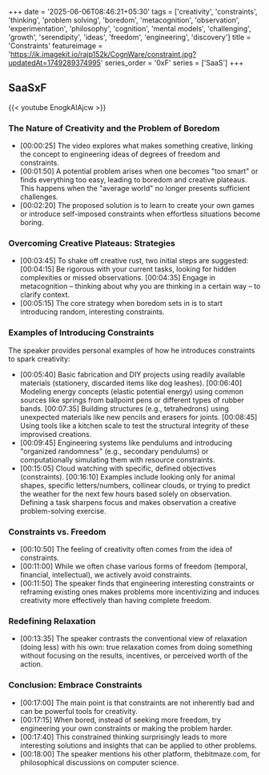 +++
date = '2025-06-06T08:46:21+05:30'
tags = ['creativity', 'constraints', 'thinking', 'problem solving', 'boredom', 'metacognition', 'observation', 'experimentation', 'philosophy', 'cognition', 'mental models', 'challenging', 'growth', 'serendipity', 'ideas', 'freedom', 'engineering', 'discovery']
title = 'Constraints'
featureimage = 'https://ik.imagekit.io/rajp152k/CognWare/constraint.jpg?updatedAt=1749289374995'
series_order = '0xF'
series = ['SaaS']
+++

## SaaSxF

{{< youtube EnogkAIAjcw >}}

### The Nature of Creativity and the Problem of Boredom

 - [00:00:25] The video explores what makes something creative, linking the concept to engineering ideas of degrees of freedom and constraints.
 - [00:01:50] A potential problem arises when one becomes "too smart" or finds everything too easy, leading to boredom and creative plateaus. This happens when the "average world" no longer presents sufficient challenges.
 - [00:02:20] The proposed solution is to learn to create your own games or introduce self-imposed constraints when effortless situations become boring.

### Overcoming Creative Plateaus: Strategies

 - [00:03:45] To shake off creative rust, two initial steps are suggested:
       [00:04:15] Be rigorous with your current tasks, looking for hidden complexities or missed observations.
       [00:04:35] Engage in metacognition – thinking about why you are thinking in a certain way – to clarify context.
 - [00:05:15] The core strategy when boredom sets in is to start introducing random, interesting constraints.

### Examples of Introducing Constraints

The speaker provides personal examples of how he introduces constraints to spark creativity:

 - [00:05:40] Basic fabrication and DIY projects using readily available materials (stationery, discarded items like dog leashes).
       [00:06:40] Modeling energy concepts (elastic potential energy) using common sources like springs from ballpoint pens or different types of rubber bands.
       [00:07:35] Building structures (e.g., tetrahedrons) using unexpected materials like new pencils and erasers for joints.
       [00:08:45] Using tools like a kitchen scale to test the structural integrity of these improvised creations.
 - [00:09:45] Engineering systems like pendulums and introducing "organized randomness" (e.g., secondary pendulums) or computationally simulating them with resource constraints.
 - [00:15:05] Cloud watching with specific, defined objectives (constraints).
       [00:16:10] Examples include looking only for animal shapes, specific letters/numbers, collinear clouds, or trying to predict the weather for the next few hours based solely on observation. Defining a task sharpens focus and makes observation a creative problem-solving exercise.

### Constraints vs. Freedom

 - [00:10:50] The feeling of creativity often comes from the idea of constraints.
 - [00:11:00] While we often chase various forms of freedom (temporal, financial, intellectual), we actively avoid constraints.
 - [00:11:50] The speaker finds that engineering interesting constraints or reframing existing ones makes problems more incentivizing and induces creativity more effectively than having complete freedom.

### Redefining Relaxation

 - [00:13:35] The speaker contrasts the conventional view of relaxation (doing less) with his own: true relaxation comes from doing something without focusing on the results, incentives, or perceived worth of the action.

### Conclusion: Embrace Constraints

 - [00:17:00] The main point is that constraints are not inherently bad and can be powerful tools for creativity.
 - [00:17:15] When bored, instead of seeking more freedom, try engineering your own constraints or making the problem harder.
 - [00:17:40] This constrained thinking surprisingly leads to more interesting solutions and insights that can be applied to other problems.
 - [00:18:00] The speaker mentions his other platform, thebitmaze.com, for philosophical discussions on computer science.
